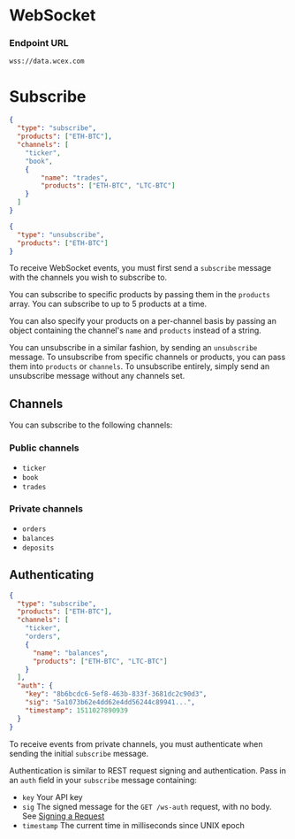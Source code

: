 <h1 id='WebSocket' class='section-header'>WebSocket</h1>

### Endpoint URL

`wss://data.wcex.com`

# Subscribe

```json
{
  "type": "subscribe",
  "products": ["ETH-BTC"],
  "channels": [
  	"ticker",
  	"book",
  	{
  		"name": "trades", 
  		"products": ["ETH-BTC", "LTC-BTC"]
  	}
  ]
}
```

```json
{
  "type": "unsubscribe",
  "products": ["ETH-BTC"]
}
```

To receive WebSocket events, you must first send a `subscribe` message with the channels you wish to subscribe to.

You can subscribe to specific products by passing them in the `products` array. You can subscribe to up to 5 products at a time.

You can also specify your products on a per-channel basis by passing an object containing the channel's `name` and `products` instead of a string.

You can unsubscribe in a similar fashion, by sending an `unsubscribe` message. To unsubscribe from specific channels or products, you can pass them into `products` or `channels`. To unsubscribe entirely, simply send an unsubscribe message without any channels set.

## Channels

You can subscribe to the following channels:

### Public channels

* `ticker`
* `book`
* `trades`

### Private channels

* `orders`
* `balances`
* `deposits`

## Authenticating

```json
{
  "type": "subscribe",
  "products": ["ETH-BTC"],
  "channels": [
  	"ticker",
  	"orders",
  	{
      "name": "balances", 
      "products": ["ETH-BTC", "LTC-BTC"]
    }
  ],
  "auth": {
  	"key": "8b6bcdc6-5ef8-463b-833f-3681dc2c90d3",
  	"sig": "5a1073b62e4dd62e4dd56244c89941...",
  	"timestamp": 1511027890939
  }
}
```

To receive events from private channels, you must authenticate when sending the initial `subscribe` message.

Authentication is similar to REST request signing and authentication. Pass in an `auth` field in your `subscribe` message containing:

* `key` Your API key
* `sig` The signed message for the `GET /ws-auth` request, with no body. See [Signing a Request](#signing-a-request)
* `timestamp` The current time in milliseconds since UNIX epoch
